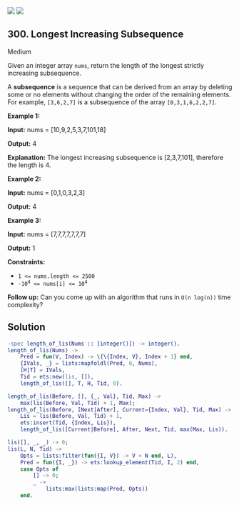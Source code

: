 [![](https://img.shields.io/github/stars/LeetCode-in-Erlang/LeetCode-in-Erlang?label=Stars&style=flat-square)](https://github.com/LeetCode-in-Erlang/LeetCode-in-Erlang)
[![](https://img.shields.io/github/forks/LeetCode-in-Erlang/LeetCode-in-Erlang?label=Fork%20me%20on%20GitHub%20&style=flat-square)](https://github.com/LeetCode-in-Erlang/LeetCode-in-Erlang/fork)

## 300\. Longest Increasing Subsequence

Medium

Given an integer array `nums`, return the length of the longest strictly increasing subsequence.

A **subsequence** is a sequence that can be derived from an array by deleting some or no elements without changing the order of the remaining elements. For example, `[3,6,2,7]` is a subsequence of the array `[0,3,1,6,2,2,7]`.

**Example 1:**

**Input:** nums = [10,9,2,5,3,7,101,18]

**Output:** 4

**Explanation:** The longest increasing subsequence is [2,3,7,101], therefore the length is 4.

**Example 2:**

**Input:** nums = [0,1,0,3,2,3]

**Output:** 4

**Example 3:**

**Input:** nums = [7,7,7,7,7,7,7]

**Output:** 1

**Constraints:**

*   `1 <= nums.length <= 2500`
*   <code>-10<sup>4</sup> <= nums[i] <= 10<sup>4</sup></code>

**Follow up:** Can you come up with an algorithm that runs in `O(n log(n))` time complexity?

## Solution

```erlang
-spec length_of_lis(Nums :: [integer()]) -> integer().
length_of_lis(Nums) ->
    Pred = fun(V, Index) -> \{\{Index, V}, Index + 1} end,
    {IVals, _} = lists:mapfoldl(Pred, 0, Nums),
    [H|T] = IVals,
    Tid = ets:new(lis, []),
    length_of_lis([], T, H, Tid, 0).

length_of_lis(Before, [], {_, Val}, Tid, Max) ->
    max(lis(Before, Val, Tid) + 1, Max);
length_of_lis(Before, [Next|After], Current={Index, Val}, Tid, Max) ->
    Lis = lis(Before, Val, Tid) + 1,
    ets:insert(Tid, {Index, Lis}),
    length_of_lis([Current|Before], After, Next, Tid, max(Max, Lis)).

lis([], _, _) -> 0;
lis(L, N, Tid) ->
    Opts = lists:filter(fun({I, V}) -> V < N end, L),
    Pred = fun({I, _}) -> ets:lookup_element(Tid, I, 2) end,
    case Opts of
        [] -> 0;
        _ ->
            lists:max(lists:map(Pred, Opts))
    end.
```